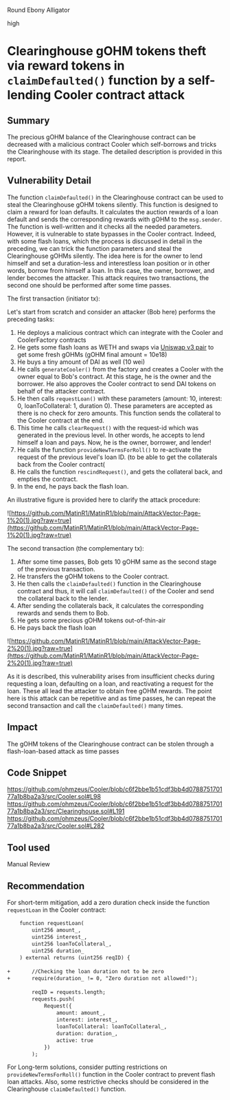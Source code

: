 Round Ebony Alligator

high

# Clearinghouse gOHM tokens theft via reward tokens in `claimDefaulted()` function by a self-lending Cooler contract attack
## Summary
The precious gOHM balance of the Clearinghouse contract can be decreased with a malicious contract Cooler which self-borrows and tricks the Clearinghouse with its stage. The detailed description is provided in this report.

## Vulnerability Detail
The function `claimDefaulted()` in the Clearinghouse contract can be used to steal the Clearinghouse gOHM tokens silently. This function is designed to claim a reward for loan defaults. It calculates the auction rewards of a loan default and sends the corresponding rewards with gOHM to the `msg.sender`. The function is well-written and it checks all the needed parameters. However, it is vulnerable to state bypasses in the Cooler contract. Indeed, with some flash loans, which the process is discussed in detail in the preceding, we can trick the function parameters and steal the Clearinghouse gOHMs silently. The idea here is for the owner to lend himself and set a duration-less and interestless loan position or in other words, borrow from himself a loan. In this case, the owner, borrower, and lender becomes the attacker.
This attack requires two transactions, the second one should be performed after some time passes.

The first transaction (initiator tx):

Let's start from scratch and consider an attacker (Bob here) performs the preceding tasks:

1. He deploys a malicious contract which can integrate with the Cooler and CoolerFactory contracts
2. He gets some flash loans as WETH and swaps via [Uniswap v3 pair](https://etherscan.io/address/0xcf7e21b96a7dae8e1663b5a266fd812cbe973e70) to get some fresh gOHMs (gOHM final amount = 10e18)
3. He buys a tiny amount of DAI as well (10 wei)
4. He calls `generateCooler()` from the factory and creates a Cooler with the owner equal to Bob's contract. At this stage, he is the owner and the borrower. He also approves the Cooler contract to send DAI tokens on behalf of the attacker contract.
5. He then calls `requestLoan()` with these parameters (amount: 10, interest: 0, loanToCollateral: 1, duration 0). These parameters are accepted as there is no check for zero amounts. This function sends the collateral to the Cooler contract at the end.
6. This time he calls `clearRequest()` with the request-id which was generated in the previous level. In other words, he accepts to lend himself a loan and pays. Now, he is the owner, borrower, and lender!
7. He calls the function `provideNewTermsForRoll()` to re-activate the request of the previous level's loan ID. (to be able to get the collaterals back from the Cooler contract(
8. He calls the function `rescindRequest()`, and gets the collateral back, and empties the contract.
9. In the end, he pays back the flash loan.

An illustrative figure is provided here to clarify the attack procedure:

![https://github.com/MatinR1/MatinR1/blob/main/AttackVector-Page-1%20(1).jpg?raw=true](https://github.com/MatinR1/MatinR1/blob/main/AttackVector-Page-1%20(1).jpg?raw=true)

The second transaction (the complementary tx):

1. After some time passes, Bob gets 10 gOHM same as the second stage of the previous transaction.
2. He transfers the gOHM tokens to the Cooler contract.
3. He then calls the `claimDefaulted()` function in the Clearinghouse contract and thus, it will call `claimDefaulted()` of the Cooler and send the collateral back to the lender.
4. After sending the collaterals back, it calculates the corresponding rewards and sends them to Bob.
5. He gets some precious gOHM tokens out-of-thin-air
6. He pays back the flash loan

![https://github.com/MatinR1/MatinR1/blob/main/AttackVector-Page-2%20(1).jpg?raw=true](https://github.com/MatinR1/MatinR1/blob/main/AttackVector-Page-2%20(1).jpg?raw=true)

As it is described, this vulnerability arises from insufficient checks during requesting a loan, defaulting on a loan, and reactivating a request for the loan. These all lead the attacker to obtain free gOHM rewards. The point here is this attack can be repetitive and as time passes, he can repeat the second transaction and call the `claimDefaulted()` many times.

## Impact
The gOHM tokens of the Clearinghouse contract can be stolen through a flash-loan-based attack as time passes

## Code Snippet
https://github.com/ohmzeus/Cooler/blob/c6f2bbe1b51cdf3bb4d078875170177a1b8ba2a3/src/Cooler.sol#L98
https://github.com/ohmzeus/Cooler/blob/c6f2bbe1b51cdf3bb4d078875170177a1b8ba2a3/src/Clearinghouse.sol#L191
https://github.com/ohmzeus/Cooler/blob/c6f2bbe1b51cdf3bb4d078875170177a1b8ba2a3/src/Cooler.sol#L282

## Tool used

Manual Review

## Recommendation
For short-term mitigation, add a zero duration check inside the function `requestLoan` in the Cooler contract:

```Solidity
    function requestLoan(
        uint256 amount_,
        uint256 interest_,
        uint256 loanToCollateral_,
        uint256 duration_
    ) external returns (uint256 reqID) {

+       //Checking the loan duration not to be zero
+       require(duration_ != 0, "Zero duration not allowed!");

        reqID = requests.length;
        requests.push(
            Request({
                amount: amount_,
                interest: interest_,
                loanToCollateral: loanToCollateral_,
                duration: duration_,
                active: true
            })
        );

```

For Long-term solutions, consider putting restrictions on `provideNewTermsForRoll()` function in the Cooler contract to prevent flash loan attacks. Also, some restrictive checks should be considered in the Clearinghouse `claimDefaulted()` function.
